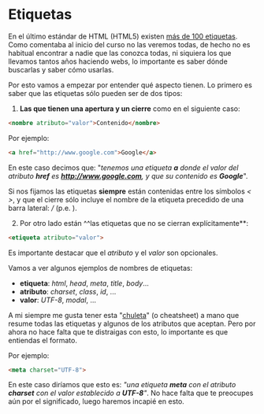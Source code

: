 # Etiquetas

En el último estándar de HTML (HTML5) existen [más de 100 etiquetas](http://www.w3.org/TR/2014/REC-html5-20141028/). Como comentaba al inicio del curso no las veremos todas, de hecho no es habitual encontrar a nadie que las conozca todas, ni siquiera los que llevamos tantos años haciendo webs, lo importante es saber dónde buscarlas y saber cómo usarlas.

Por esto vamos a empezar por entender qué aspecto tienen. Lo primero es saber que las etiquetas sólo pueden ser de dos tipos:

1) **Las que tienen una apertura y un cierre** como en el siguiente caso:

```html
<nombre atributo="valor">Contenido</nombre>
```
Por ejemplo:
```html
<a href="http://www.google.com">Google</a>
```
En este caso decimos que: "*tenemos una etiqueta **a** donde el valor del atributo **href** es **http://www.google.com**, y que su contenido es **Google***".

Si nos fijamos las etiquetas **siempre** están contenidas entre los símbolos *< >*, y que el cierre sólo incluye el nombre de la etiqueta precedido de una barra lateral: */* (p.e. </nombre>).

2) Por otro lado están ^^las etiquetas que no se cierran explícitamente**:

```html
<etiqueta atributo="valor">
```

Es importante destacar que el *atributo* y el *valor* son opcionales.

Vamos a ver algunos ejemplos de nombres de etiquetas:
- **etiqueta**: *html*, *head*, *meta*, *title*, *body*... 
- **atributo**: *charset*, *class*, *id*, ...
- **valor**: *UTF-8*, *modal*, ...
 
A mi siempre me gusta tener esta "[chuleta](images/html5-cheat-sheet.png)" (o cheatsheet) a mano que resume todas las etiquetas y algunos de los atributos que aceptan. Pero por ahora no hace falta que te distraigas con esto, lo importante es que entiendas el formato.

Por ejemplo:

```html
<meta charset="UTF-8">
```

En este caso diríamos que esto es: *"una etiqueta **meta** con el atributo **charset** con el valor establecido a **UTF-8**"*. No hace falta que te preocupes aún por el significado, luego haremos incapié en esto.
